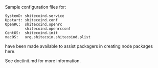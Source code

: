 Sample configuration files for:
```
SystemD: shitecoind.service
Upstart: shitecoind.conf
OpenRC:  shitecoind.openrc
         shitecoind.openrcconf
CentOS:  shitecoind.init
macOS:   org.shitecoin.shitecoind.plist
```
have been made available to assist packagers in creating node packages here.

See doc/init.md for more information.
